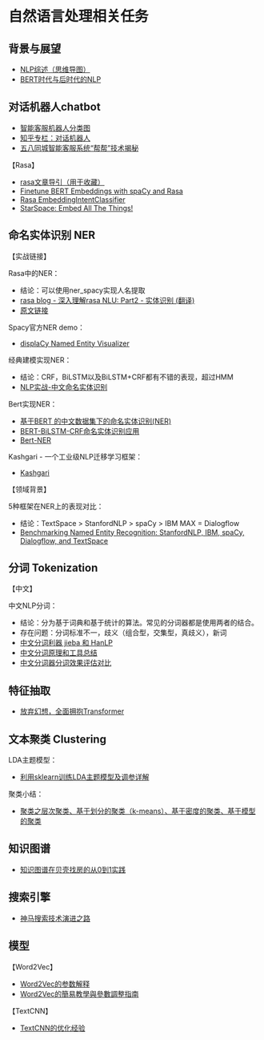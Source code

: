 # 自然语言处理相关任务

## 背景与展望
- [NLP综述（思维导图）](https://zhuanlan.zhihu.com/p/56802149)
- [BERT时代与后时代的NLP](https://zhuanlan.zhihu.com/p/66676144)

## 对话机器人chatbot
- [智能客服机器人分类图](https://blog.csdn.net/u011646912/article/details/102816281)
- [知乎专栏：对话机器人](https://www.zhihu.com/column/c_1154767675480821760)
- [五八同城智能客服系统“帮帮”技术揭秘](https://mp.weixin.qq.com/s/5ewD2xD8J08W89-Rwixw4Q)

【Rasa】
- [rasa文章导引（用于收藏）](https://zhuanlan.zhihu.com/p/88112269)
- [Finetune BERT Embeddings with spaCy and Rasa](https://github.com/JulianGerhard21/bert_spacy_rasa)
- [Rasa EmbeddingIntentClassifier](https://legacy-docs-v1.rasa.com/nlu/components/#embeddingintentclassifier)
- [StarSpace: Embed All The Things!](https://blog.csdn.net/Forlogen/article/details/91345913)

## 命名实体识别 NER

【实战链接】

Rasa中的NER：
- 结论：可以使用ner_spacy实现人名提取
- [rasa blog - 深入理解rasa NLU: Part2 - 实体识别 (翻译)](https://zhuanlan.zhihu.com/p/84220988)
- [原文链接](https://blog.rasa.com/rasa-nlu-in-depth-part-2-entity-recognition/)

Spacy官方NER demo：
- [displaCy Named Entity Visualizer](https://explosion.ai/demos/displacy-ent)

经典建模实现NER：
- 结论：CRF，BiLSTM以及BiLSTM+CRF都有不错的表现，超过HMM
- [NLP实战-中文命名实体识别](https://zhuanlan.zhihu.com/p/61227299)

Bert实现NER：
- [基于BERT 的中文数据集下的命名实体识别(NER)](https://github.com/xuanzebi/BERT-CH-NER)
- [BERT-BiLSTM-CRF命名实体识别应用](https://www.omegaxyz.com/2020/05/18/bert-bilstm-crf/)
- [Bert-NER](https://github.com/binhking/Bert-NER)

Kashgari - 一个工业级NLP迁移学习框架：
- [Kashgari](https://github.com/BrikerMan/Kashgari/)

【领域背景】

5种框架在NER上的表现对比：
- 结论：TextSpace > StanfordNLP > spaCy > IBM MAX = Dialogflow
- [Benchmarking Named Entity Recognition: StanfordNLP, IBM, spaCy, Dialogflow, and TextSpace](https://towardsdatascience.com/benchmarking-named-entity-recognition-stanfordnlp-ibm-spacy-dialogflow-and-textspace-af6615eb7930)

## 分词 Tokenization

【中文】

中文NLP分词：
- 结论：分为基于词典和基于统计的算法。常见的分词器都是使用两者的结合。
- 存在问题：分词标准不一，歧义（组合型，交集型，真歧义），新词
- [中文分词利器 jieba 和 HanLP](https://www.jianshu.com/p/009671e56027)
- [中文分词原理和工具总结](https://blog.csdn.net/sinat_26811377/article/details/102802044)
- [中文分词器分词效果评估对比](https://github.com/ysc/cws_evaluation)

## 特征抽取
- [放弃幻想，全面拥抱Transformer](https://zhuanlan.zhihu.com/p/54743941)

## 文本聚类 Clustering

LDA主题模型：
- [利用sklearn训练LDA主题模型及调参详解](https://blog.csdn.net/TiffanyRabbit/article/details/76445909)

聚类小结：
- [聚类之层次聚类、基于划分的聚类（k-means）、基于密度的聚类、基于模型的聚类](https://blog.csdn.net/qq_16365849/article/details/50646679)

## 知识图谱
- [知识图谱在贝壳找房的从0到1实践](https://mp.weixin.qq.com/s?__biz=MzU1NTMyOTI4Mw==&mid=2247485923&idx=1&sn=27735f64a2196ba7210503da84c90c33&chksm=fbd4bb8fcca3329939fbec3673773f005839b68cc41471075917b6063fb80ac045b01678164f&scene=21#wechat_redirect)

## 搜索引擎
- [神马搜索技术演进之路](https://mp.weixin.qq.com/s?__biz=MzU1NTMyOTI4Mw==&mid=2247485830&idx=1&sn=621393b30e179660de9b35d57da60752&chksm=fbd4bbeacca332fcfe9733a126f07386ad66c3a0381b5e0c2daa81c70d88d0d19048fad645c1&scene=21#wechat_redirect)

## 模型

【Word2Vec】
- [Word2Vec的参数解释](https://blog.csdn.net/laobai1015/article/details/86540813)
- [Word2Vec的簡易教學與參數調整指南](https://www.kaggle.com/jerrykuo7727/word2vec)

【TextCNN】
- [TextCNN的优化经验](https://www.cnblogs.com/ModifyRong/p/11442661.html)
